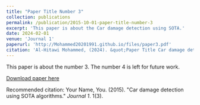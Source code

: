 ```yaml
---
title: "Paper Title Number 3"
collection: publications
permalink: /publication/2015-10-01-paper-title-number-3
excerpt: 'This paper is about the Car damage detection using SOTA.'
date: 2024-02-01
venue: 'Journal 1'
paperurl: 'http://Mohammed20201991.github.io/files/paper3.pdf'
citation: 'Al-Hitawi Mohammed, (2024). &quot;Paper Title Car damage detection using SOTA.&quot; <i>Journal 1</i>. 1(3).'
---
```

This paper is about the number 3. The number 4 is left for future work.

[Download paper here](http://academicpages.github.io/files/paper3.pdf)

Recommended citation: Your Name, You. (2015). "Car damage detection using SOTA algorithms." <i>Journal 1</i>. 1(3).
